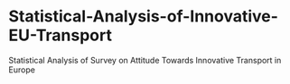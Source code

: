 # Statistical-Analysis-of-Innovative-EU-Transport
Statistical Analysis of Survey on Attitude Towards Innovative Transport in Europe
